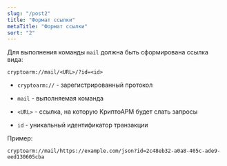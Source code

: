 ```yaml
---
slug: "/post2"
title: "Формат ссылки"
metaTitle: "Формат ссылки"
sort: "2"
---
```



Для выполнения команды `mail` должна быть сформирована ссылка вида:


```
cryptoarm://mail/<URL>/?id=<id>
```

- `cryptoarm://` - зарегистрированный протокол

- `mail` - выполняемая команда

- `<URL>` - ссылка, на которую КриптоАРМ будет слать запросы

- `id` - уникальный идентификатор транзакции


Пример:

```
cryptoarm://mail/https://example.com/json?id=2c48eb32-a0a8-405c-ade9-eed130605cba
```